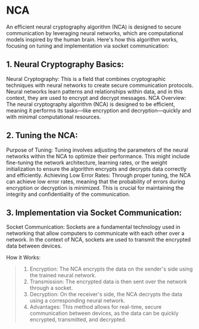 # NCA
An efficient neural cryptography algorithm (NCA) is designed to secure communication by leveraging neural networks, which are computational models inspired by the human brain. Here's how this algorithm works, focusing on tuning and implementation via socket communication:

## 1. Neural Cryptography Basics:
Neural Cryptography: This is a field that combines cryptographic techniques with neural networks to create secure communication protocols. Neural networks learn patterns and relationships within data, and in this context, they are used to encrypt and decrypt messages.
NCA Overview: The neural cryptography algorithm (NCA) is designed to be efficient, meaning it performs its tasks—like encryption and decryption—quickly and with minimal computational resources.

## 2. Tuning the NCA:
Purpose of Tuning: Tuning involves adjusting the parameters of the neural networks within the NCA to optimize their performance. This might include fine-tuning the network architecture, learning rates, or the weight initialization to ensure the algorithm encrypts and decrypts data correctly and efficiently.
Achieving Low Error Rates: Through proper tuning, the NCA can achieve low error rates, meaning that the probability of errors during encryption or decryption is minimized. This is crucial for maintaining the integrity and confidentiality of the communication.

## 3. Implementation via Socket Communication:
Socket Communication: Sockets are a fundamental technology used in networking that allow computers to communicate with each other over a network. In the context of NCA, sockets are used to transmit the encrypted data between devices.

How it Works:
> 1. Encryption: The NCA encrypts the data on the sender's side using the trained neural network.
> 2. Transmission: The encrypted data is then sent over the network through a socket.
> 3. Decryption: On the receiver's side, the NCA decrypts the data using a corresponding neural network.
> 4. Advantages: This method allows for real-time, secure communication between devices, as the data can be quickly encrypted, transmitted, and decrypted.
